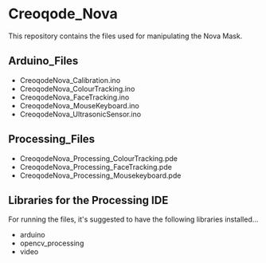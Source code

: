 # Creoqode_Nova

This repository contains the files used for manipulating the Nova Mask.

## Arduino_Files

- CreoqodeNova_Calibration.ino
- CreoqodeNova_ColourTracking.ino
- CreoqodeNova_FaceTracking.ino
- CreoqodeNova_MouseKeyboard.ino
- CreoqodeNova_UltrasonicSensor.ino

## Processing_Files

- CreoqodeNova_Processing_ColourTracking.pde
- CreoqodeNova_Processing_FaceTracking.pde
- CreoqodeNova_Processing_Mousekeyboard.pde

## Libraries for the Processing IDE

For running the files, it's suggested to have the following libraries installed...

- arduino
- opencv_processing
- video

